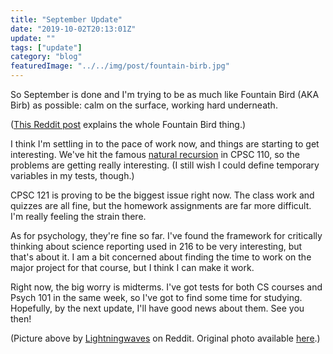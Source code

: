 ```yaml
---
title: "September Update"
date: "2019-10-02T20:13:01Z"
update: ""
tags: ["update"]
category: "blog"
featuredImage: "../../img/post/fountain-birb.jpg"
---
```

So September is done and I'm trying to be as much like Fountain Bird (AKA Birb) as possible: calm on the surface, working hard underneath.

([This Reddit post](https://www.reddit.com/r/UBC/comments/d6b5ll/detailed_summary_and_compilation_of_the_bird/) explains the whole Fountain Bird thing.)

I think I'm settling in to the pace of work now, and things are starting to get interesting. We've hit the famous [natural recursion](https://www.reddit.com/r/UBC/comments/9u7oy0/hope_everyones_being_as_productive_as_i_am/?fbclid=IwAR3DP0ZV5H7cdus3qojw0xdCIndzbWV8ej3_0wdJKXzkZqaRsn8toZb48ME) in CPSC 110, so the problems are getting really interesting. (I still wish I could define temporary variables in my tests, though.)

CPSC 121 is proving to be the biggest issue right now. The class work and quizzes are all fine, but the homework assignments are far more difficult. I'm really feeling the strain there.

As for psychology, they're fine so far. I've found the framework for critically thinking about science reporting used in 216 to be very interesting, but that's about it. I am a bit concerned about finding the time to work on the major project for that course, but I think I can make it work.

Right now, the big worry is midterms. I've got tests for both CS courses and Psych 101 in the same week, so I've got to find some time for studying. Hopefully, by the next update, I'll have good news about them. See you then!

(Picture above by [Lightningwaves](https://www.reddit.com/user/Lightningwaves/) on Reddit. Original photo available [here](https://i.imgur.com/FQtLGTV.jpg).)

